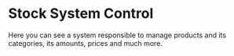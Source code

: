 # Stock System Control
Here you can see a system responsible to manage products and its 
categories, its amounts, prices and much more.



